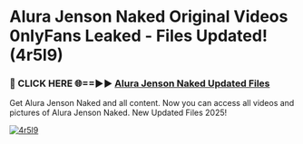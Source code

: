 # Alura Jenson Naked Original Videos 0nlyFans Leaked - Files Updated! (4r5l9)

<h3>🔴 CLICK HERE 🌐==►► <a href="https://tinyurl.com/yckcrads" rel="nofollow">Alura Jenson Naked Updated Files</a></h3>

Get Alura Jenson Naked and all content. Now you can access all videos and pictures of Alura Jenson Naked. New Updated Files 2025!

[![4r5l9](https://i.imgur.com/hpKpOFt.gif)](https://tinyurl.com/yckcrads)

